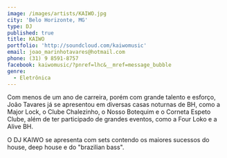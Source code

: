 ```yaml
---
image: /images/artists/KAIWO.jpg
city: 'Belo Horizonte, MG'
type: DJ
published: true
title: KAIWO
portfolio: 'http://soundcloud.com/kaiwomusic'
email: joao_marinhotavares@hotmail.com
phone: (31) 9 8591-8757
facebook: kaiwomusic/?pnref=lhc&__mref=message_bubble
genre:
  - Eletrônica
---
```

Com menos de um ano de carreira, porém com grande talento e esforço, João Tavares já se apresentou em diversas casas noturnas de BH, como a Major Lock, o Clube Chalezinho, o Nosso Botequim e o Corneta Espeto Clube, além de ter participado de grandes eventos, como a Four Loko e a Alive BH.

O DJ KAIWO se apresenta com sets contendo os maiores sucessos do house, deep house e do "brazilian bass".
